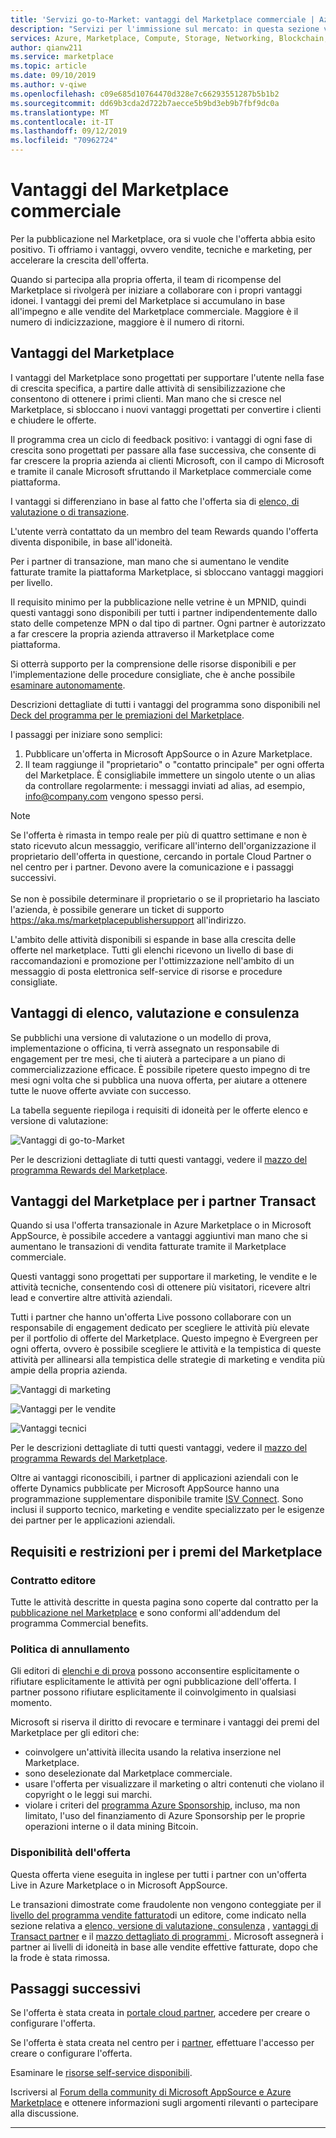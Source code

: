 ```yaml
---
title: 'Servizi go-to-Market: vantaggi del Marketplace commerciale | Azure'
description: "Servizi per l'immissione sul mercato: in questa sezione vengono descritte le risorse Microsoft che gli autori possono usare."
services: Azure, Marketplace, Compute, Storage, Networking, Blockchain, Security, Partner Center
author: qianw211
ms.service: marketplace
ms.topic: article
ms.date: 09/10/2019
ms.author: v-qiwe
ms.openlocfilehash: c09e685d10764470d328e7c66293551287b5b1b2
ms.sourcegitcommit: dd69b3cda2d722b7aecce5b9bd3eb9b7fbf9dc0a
ms.translationtype: MT
ms.contentlocale: it-IT
ms.lasthandoff: 09/12/2019
ms.locfileid: "70962724"
---
```

# <a name="your-commercial-marketplace-benefits"></a>Vantaggi del Marketplace commerciale

Per la pubblicazione nel Marketplace, ora si vuole che l'offerta abbia esito positivo. Ti offriamo i vantaggi, ovvero vendite, tecniche e marketing, per accelerare la crescita dell'offerta.

Quando si partecipa alla propria offerta, il team di ricompense del Marketplace si rivolgerà per iniziare a collaborare con i propri vantaggi idonei. I vantaggi dei premi del Marketplace si accumulano in base all'impegno e alle vendite del Marketplace commerciale. Maggiore è il numero di indicizzazione, maggiore è il numero di ritorni.

## <a name="marketplace-rewards"></a>Vantaggi del Marketplace

I vantaggi del Marketplace sono progettati per supportare l'utente nella fase di crescita specifica, a partire dalle attività di sensibilizzazione che consentono di ottenere i primi clienti. Man mano che si cresce nel Marketplace, si sbloccano i nuovi vantaggi progettati per convertire i clienti e chiudere le offerte. 

Il programma crea un ciclo di feedback positivo: i vantaggi di ogni fase di crescita sono progettati per passare alla fase successiva, che consente di far crescere la propria azienda ai clienti Microsoft, con il campo di Microsoft e tramite il canale Microsoft sfruttando il Marketplace commerciale come piattaforma. 

I vantaggi si differenziano in base al fatto che l'offerta sia di [elenco, di valutazione o di transazione](https://docs.microsoft.com/azure/marketplace/determine-your-listing-type#choose-a-publishing-option).

L'utente verrà contattato da un membro del team Rewards quando l'offerta diventa disponibile, in base all'idoneità. 

Per i partner di transazione, man mano che si aumentano le vendite fatturate tramite la piattaforma Marketplace, si sbloccano vantaggi maggiori per livello. 

Il requisito minimo per la pubblicazione nelle vetrine è un MPNID, quindi questi vantaggi sono disponibili per tutti i partner indipendentemente dallo stato delle competenze MPN o dal tipo di partner. Ogni partner è autorizzato a far crescere la propria azienda attraverso il Marketplace come piattaforma. 

Si otterrà supporto per la comprensione delle risorse disponibili e per l'implementazione delle procedure consigliate, che è anche possibile [esaminare autonomamente](https://partner.microsoft.com/asset/collection/azure-marketplace-and-appsource-publisher-toolkit#/). 

Descrizioni dettagliate di tutti i vantaggi del programma sono disponibili nel [Deck del programma per le premiazioni del Marketplace](https://aka.ms/marketplacerewards).

I passaggi per iniziare sono semplici:

1. Pubblicare un'offerta in Microsoft AppSource o in Azure Marketplace.
2. Il team raggiunge il "proprietario" o "contatto principale" per ogni offerta del Marketplace. È consigliabile immettere un singolo utente o un alias da controllare regolarmente: i messaggi inviati ad alias, ad esempio, info@company.com vengono spesso persi.

>[!Note]
>Se l'offerta è rimasta in tempo reale per più di quattro settimane e non è stato ricevuto alcun messaggio, verificare all'interno dell'organizzazione il proprietario dell'offerta in questione, cercando in portale Cloud Partner o nel centro per i partner. Devono avere la comunicazione e i passaggi successivi. <br> <br> Se non è possibile determinare il proprietario o se il proprietario ha lasciato l'azienda, è possibile generare un ticket di supporto https://aka.ms/marketplacepublishersupport all'indirizzo.

L'ambito delle attività disponibili si espande in base alla crescita delle offerte nel marketplace. Tutti gli elenchi ricevono un livello di base di raccomandazioni e promozione per l'ottimizzazione nell'ambito di un messaggio di posta elettronica self-service di risorse e procedure consigliate.

## <a name="list-trial-and-consulting-benefits"></a>Vantaggi di elenco, valutazione e consulenza

Se pubblichi una versione di valutazione o un modello di prova, implementazione o officina, ti verrà assegnato un responsabile di engagement per tre mesi, che ti aiuterà a partecipare a un piano di commercializzazione efficace. È possibile ripetere questo impegno di tre mesi ogni volta che si pubblica una nuova offerta, per aiutare a ottenere tutte le nuove offerte avviate con successo.

La tabella seguente riepiloga i requisiti di idoneità per le offerte elenco e versione di valutazione:

![Vantaggi di go-to-Market](./media/marketplace-publishers-guide/gtm-eligibility-requirements.png)

Per le descrizioni dettagliate di tutti questi vantaggi, vedere il [mazzo del programma Rewards del Marketplace](https://aka.ms/marketplacerewards).

## <a name="marketplace-rewards-for-transact-partners"></a>Vantaggi del Marketplace per i partner Transact

Quando si usa l'offerta transazionale in Azure Marketplace o in Microsoft AppSource, è possibile accedere a vantaggi aggiuntivi man mano che si aumentano le transazioni di vendita fatturate tramite il Marketplace commerciale. 

Questi vantaggi sono progettati per supportare il marketing, le vendite e le attività tecniche, consentendo così di ottenere più visitatori, ricevere altri lead e convertire altre attività aziendali.

Tutti i partner che hanno un'offerta Live possono collaborare con un responsabile di engagement dedicato per scegliere le attività più elevate per il portfolio di offerte del Marketplace. Questo impegno è Evergreen per ogni offerta, ovvero è possibile scegliere le attività e la tempistica di queste attività per allinearsi alla tempistica delle strategie di marketing e vendita più ampie della propria azienda. 

![Vantaggi di marketing](./media/marketplace-publishers-guide/marketing-benefit.png)

![Vantaggi per le vendite](./media/marketplace-publishers-guide/sales-benefit.png)

![Vantaggi tecnici](./media/marketplace-publishers-guide/technical-benefit.png)

Per le descrizioni dettagliate di tutti questi vantaggi, vedere il [mazzo del programma Rewards del Marketplace](https://aka.ms/marketplacerewards).

Oltre ai vantaggi riconoscibili, i partner di applicazioni aziendali con le offerte Dynamics pubblicate per Microsoft AppSource hanno una programmazione supplementare disponibile tramite [ISV Connect](https://partner.microsoft.com/solutions/business-applications/isv-overview). Sono inclusi il supporto tecnico, marketing e vendite specializzato per le esigenze dei partner per le applicazioni aziendali.

## <a name="marketplace-rewards-requirements-and-restrictions"></a>Requisiti e restrizioni per i premi del Marketplace

### <a name="publisher-agreement"></a>Contratto editore

Tutte le attività descritte in questa pagina sono coperte dal contratto per la [pubblicazione nel Marketplace](https://docs.microsoft.com/legal/marketplace/terms) e sono conformi all'addendum del programma Commercial benefits.

### <a name="cancellation-policy"></a>Politica di annullamento

Gli editori di [elenchi e di prova](https://docs.microsoft.com/azure/marketplace/determine-your-listing-type) possono acconsentire esplicitamente o rifiutare esplicitamente le attività per ogni pubblicazione dell'offerta. I partner possono rifiutare esplicitamente il coinvolgimento in qualsiasi momento. 

Microsoft si riserva il diritto di revocare e terminare i vantaggi dei premi del Marketplace per gli editori che: 

* coinvolgere un'attività illecita usando la relativa inserzione nel Marketplace.
* sono deselezionate dal Marketplace commerciale. 
* usare l'offerta per visualizzare il marketing o altri contenuti che violano il copyright o le leggi sui marchi.
* violare i criteri del [programma Azure Sponsorship](https://azure.microsoft.com/offers/ms-azr-0036p/), incluso, ma non limitato, l'uso del finanziamento di Azure Sponsorship per le proprie operazioni interne o il data mining Bitcoin. 

### <a name="offer-availability"></a>Disponibilità dell'offerta

Questa offerta viene eseguita in inglese per tutti i partner con un'offerta Live in Azure Marketplace o in Microsoft AppSource.

Le transazioni dimostrate come fraudolente non vengono conteggiate per il [livello del programma vendite fatturato](https://aka.ms/marketplacepublisherrewards)di un editore, come indicato nella sezione relativa a [elenco, versione di valutazione, consulenza](#list-trial-and-consulting-benefits) , [vantaggi di Transact partner](#marketplace-rewards-for-transact-partners) e il [mazzo dettagliato di programmi ](https://aka.ms/marketplacepublisherrewards). Microsoft assegnerà i partner ai livelli di idoneità in base alle vendite effettive fatturate, dopo che la frode è stata rimossa. 

## <a name="next-steps"></a>Passaggi successivi

Se l'offerta è stata creata in [portale cloud partner](https://cloudpartner.azure.com), accedere per creare o configurare l'offerta.

Se l'offerta è stata creata nel centro per i [partner](https://partner.microsoft.com/en-us/dashboard/commercial-marketplace/overview), effettuare l'accesso per creare o configurare l'offerta.

Esaminare le [risorse self-service disponibili](https://partner.microsoft.com/asset/collection/azure-marketplace-and-appsource-publisher-toolkit#/).

Iscriversi al [Forum della community di Microsoft AppSource e Azure Marketplace](https://www.microsoftpartnercommunity.com/t5/Azure-Marketplace-and-AppSource/bd-p/2222) e ottenere informazioni sugli argomenti rilevanti o partecipare alla discussione.

---
